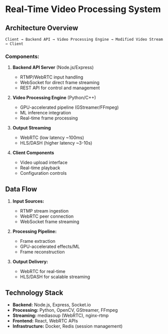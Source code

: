 # Real-Time Video Processing System

## Architecture Overview

```
Client → Backend API → Video Processing Engine → Modified Video Stream → Client
```

### Components:

1. **Backend API Server** (Node.js/Express)
   - RTMP/WebRTC input handling
   - WebSocket for direct frame streaming
   - REST API for control and management

2. **Video Processing Engine** (Python/C++)
   - GPU-accelerated pipeline (GStreamer/FFmpeg)
   - ML inference integration
   - Real-time frame processing

3. **Output Streaming**
   - WebRTC (low latency ~100ms)
   - HLS/DASH (higher latency ~3-10s)

4. **Client Components**
   - Video upload interface
   - Real-time playback
   - Configuration controls

## Data Flow

1. **Input Sources:**
   - RTMP stream ingestion
   - WebRTC peer connection
   - WebSocket frame streaming

2. **Processing Pipeline:**
   - Frame extraction
   - GPU-accelerated effects/ML
   - Frame reconstruction

3. **Output Delivery:**
   - WebRTC for real-time
   - HLS/DASH for scalable streaming

## Technology Stack

- **Backend:** Node.js, Express, Socket.io
- **Processing:** Python, OpenCV, GStreamer, FFmpeg
- **Streaming:** mediasoup (WebRTC), nginx-rtmp
- **Frontend:** React, WebRTC APIs
- **Infrastructure:** Docker, Redis (session management)